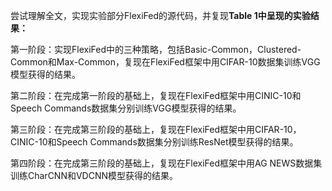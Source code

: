 尝试理解全文，实现实验部分FlexiFed的源代码，并复现**Table 1中呈现的实验结果：**

第一阶段：实现FlexiFed中的三种策略，包括Basic-Common，Clustered-Common和Max-Common，复现在FlexiFed框架中用CIFAR-10数据集训练VGG模型获得的结果。

第二阶段：在完成第一阶段的基础上，复现在FlexiFed框架中用CINIC-10和Speech Commands数据集分别训练VGG模型获得的结果。

第三阶段：在完成第三阶段的基础上，复现在FlexiFed框架中用CIFAR-10，CINIC-10和Speech Commands数据集分别训练ResNet模型获得的结果。

第四阶段：在完成第三阶段的基础上，复现在FlexiFed框架中用AG NEWS数据集训练CharCNN和VDCNN模型获得的结果。
